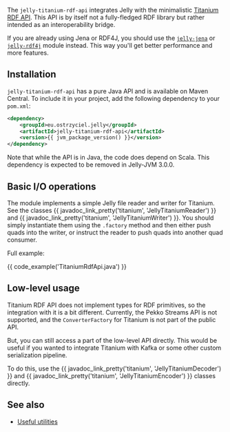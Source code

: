 The `jelly-titanium-rdf-api` integrates Jelly with the minimalistic [Titanium RDF API](https://github.com/filip26/titanium-rdf-api). This API is by itself not a fully-fledged RDF library but rather intended as an interoperability bridge. 

If you are already using Jena or RDF4J, you should use the [`jelly-jena`](jena.md) or [`jelly-rdf4j`](rdf4j.md) module instead. This way you'll get better performance and more features.

## Installation

`jelly-titanium-rdf-api` has a pure Java API and is available on Maven Central. To include it in your project, add the following dependency to your `pom.xml`:

```xml
<dependency>
    <groupId>eu.ostrzyciel.jelly</groupId>
    <artifactId>jelly-titanium-rdf-api</artifactId>
    <version>{{ jvm_package_version() }}</version>
</dependency>
```

Note that while the API is in Java, the code does depend on Scala. This dependency is expected to be removed in Jelly-JVM 3.0.0.

## Basic I/O operations

The module implements a simple Jelly file reader and writer for Titanium. See the classes {{ javadoc_link_pretty('titanium', 'JellyTitaniumReader') }} and {{ javadoc_link_pretty('titanium', 'JellyTitaniumWriter') }}. You should simply instantiate them using the `.factory` method and then either push quads into the writer, or instruct the reader to push quads into another quad consumer.

Full example:

{{ code_example('TitaniumRdfApi.java') }}

## Low-level usage

Titanium RDF API does not implement types for RDF primitives, so the integration with it is a bit different. Currently, the Pekko Streams API is not supported, and the `ConverterFactory` for Titanium is not part of the public API.

But, you can still access a part of the low-level API directly. This would be useful if you wanted to integrate Titanium with Kafka or some other custom serialization pipeline.

To do this, use the {{ javadoc_link_pretty('titanium', 'JellyTitaniumDecoder') }} and {{ javadoc_link_pretty('titanium', 'JellyTitaniumEncoder') }} classes directly.

## See also

- [Useful utilities](utilities.md)

